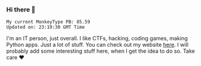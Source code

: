 ### Hi there 👋
<!-- PB START -->
```
My current MonkeyType PB: 85.59
Updated on: 23:19:30 GMT Time
```
<!-- PB END -->
I'm an IT person, just overall. I like CTFs, hacking, coding games, making Python apps. Just a lot of stuff.
You can check out my website [here](https://skill3472.github.io/).
I will probably add some interesting stuff here, when I get the idea to do so. Take care ❤️
